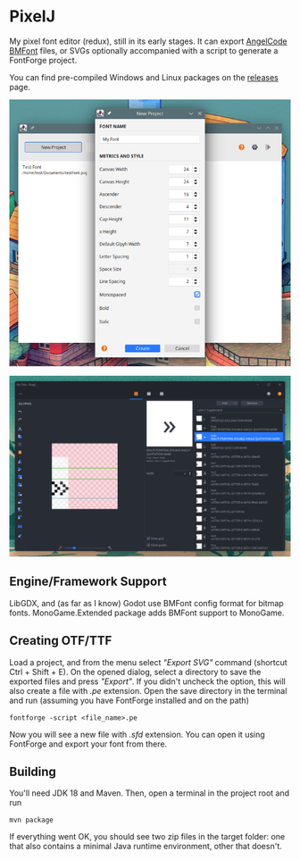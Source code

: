# PixelJ

My pixel font editor (redux), still in its early stages. It can export
[AngelCode BMFont](http://www.angelcode.com/products/bmfont/) files, or SVGs optionally accompanied with a script to
generate a FontForge project.

You can find pre-compiled Windows and Linux packages on the [releases](https://github.com/mimoguz/pixelj/releases) page.

![New project dialog](.github/new_project_2022_11_19.png)

![Project view](.github/glyphs_screen_2022_11_19.png)

## Engine/Framework Support

LibGDX, and (as far as I know) Godot use BMFont config format for bitmap fonts. MonoGame.Extended package adds
BMFont support to MonoGame.

## Creating OTF/TTF

Load a project, and from the menu select _"Export SVG"_ command (shortcut Ctrl + Shift + E). On the opened dialog, select a directory to save the exported files and press _"Export"_. If you didn't uncheck the option, this will also create a file with _.pe_ extension. Open the save directory in the terminal and run (assuming you have FontForge installed and on the path)

```
fontforge -script <file_name>.pe
```

Now you will see a new file with _.sfd_ extension. You can open it using FontForge and export your font from there.



## Building

You'll need JDK 18 and Maven. Then, open a terminal in the project root and run

    mvn package

If everything went OK, you should see two zip files in the target folder: one that also contains a
minimal Java runtime environment, other that doesn't.
